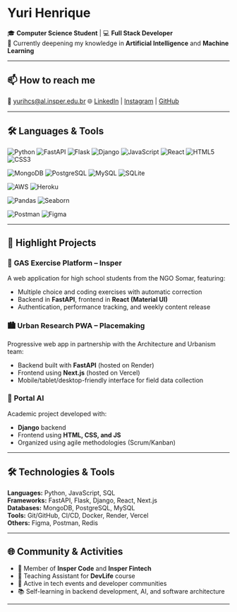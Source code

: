 # Yuri Henrique

🎓 **Computer Science Student** | 💻 **Full Stack Developer**  
🌱 Currently deepening my knowledge in **Artificial Intelligence** and **Machine Learning**

---

## 📫 How to reach me

📧 yurihcs@al.insper.edu.br 
🌐 [LinkedIn](https://www.linkedin.com/in/yuri-henrique-33ba1a340/) | [Instagram](https://www.instagram.com/iancdesponds) | [GitHub](https://github.com/Uyris)

---

## 🛠️ Languages & Tools

![Python](https://img.shields.io/badge/Python-3776AB?style=flat&logo=python&logoColor=white)
![FastAPI](https://img.shields.io/badge/FastAPI-009688?style=flat&logo=fastapi&logoColor=white)
![Flask](https://img.shields.io/badge/Flask-000000?style=flat&logo=flask&logoColor=white)
![Django](https://img.shields.io/badge/Django-092E20?style=flat&logo=django&logoColor=white)
![JavaScript](https://img.shields.io/badge/JavaScript-F7DF1E?style=flat&logo=javascript&logoColor=black)
![React](https://img.shields.io/badge/React-20232A?style=flat&logo=react&logoColor=61DAFB)
![HTML5](https://img.shields.io/badge/HTML5-E34F26?style=flat&logo=html5&logoColor=white)
![CSS3](https://img.shields.io/badge/CSS3-1572B6?style=flat&logo=css3&logoColor=white)

![MongoDB](https://img.shields.io/badge/MongoDB-47A248?style=flat&logo=mongodb&logoColor=white)
![PostgreSQL](https://img.shields.io/badge/PostgreSQL-4169E1?style=flat&logo=postgresql&logoColor=white)
![MySQL](https://img.shields.io/badge/MySQL-4479A1?style=flat&logo=mysql&logoColor=white)
![SQLite](https://img.shields.io/badge/SQLite-003B57?style=flat&logo=sqlite&logoColor=white)

![AWS](https://img.shields.io/badge/AWS-232F3E?style=flat&logo=amazon-aws&logoColor=white)
![Heroku](https://img.shields.io/badge/Heroku-430098?style=flat&logo=heroku&logoColor=white)

![Pandas](https://img.shields.io/badge/Pandas-150458?style=flat&logo=pandas&logoColor=white)
![Seaborn](https://img.shields.io/badge/Seaborn-4B8BBE?style=flat)

![Postman](https://img.shields.io/badge/Postman-FF6C37?style=flat&logo=postman&logoColor=white)
![Figma](https://img.shields.io/badge/Figma-F24E1E?style=flat&logo=figma&logoColor=white)

---

## 🚀 Highlight Projects

### 🧠 **GAS Exercise Platform – Insper**
A web application for high school students from the NGO Somar, featuring:
- Multiple choice and coding exercises with automatic correction
- Backend in **FastAPI**, frontend in **React (Material UI)**
- Authentication, performance tracking, and weekly content release

### 🏙️ **Urban Research PWA – Placemaking**
Progressive web app in partnership with the Architecture and Urbanism team:
- Backend built with **FastAPI** (hosted on Render)
- Frontend using **Next.js** (hosted on Vercel)
- Mobile/tablet/desktop-friendly interface for field data collection

### 🧩 **Portal AI**
Academic project developed with:
- **Django** backend
- Frontend using **HTML, CSS, and JS**
- Organized using agile methodologies (Scrum/Kanban)

---

## 🛠️ Technologies & Tools

**Languages:** Python, JavaScript, SQL  
**Frameworks:** FastAPI, Flask, Django, React, Next.js  
**Databases:** MongoDB, PostgreSQL, MySQL  
**Tools:** Git/GitHub, CI/CD, Docker, Render, Vercel  
**Others:** Figma, Postman, Redis

---

## 🌐 Community & Activities

- 🎯 Member of **Insper Code** and **Insper Fintech**
- 🧠 Teaching Assistant for **DevLife** course
- 🤝 Active in tech events and developer communities
- 📚 Self-learning in backend development, AI, and software architecture

---
